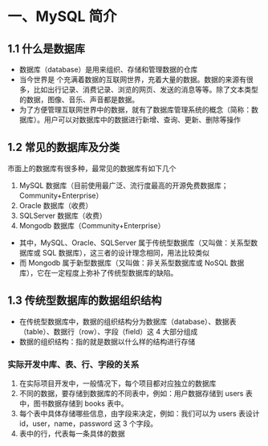 # 一、MySQL 简介

## 1.1 什么是数据库

- 数据库（database）是用来组织、存储和管理数据的仓库
- 当今世界是 个充满着数据的互联网世界，充着大量的数据。数据的来源有很多，比如出行记录、消费记录、浏览的网页、发送的消息等等。除了文本类型的数据，图像、音乐、声音都是数据。
- 为了方便管理互联网世界中的数据，就有了数据库管理系统的概念（简称：数据库）。用户可以对数据库中的数据进行新增、查询、更新、删除等操作

## 1.2 常见的数据库及分类

市面上的数据库有很多种，最常见的数据库有如下几个

1. MySQL 数据库（目前使用最广泛、流行度最高的开源免费数据库；Community+Enterprise）
2. Oracle 数据库（收费）
3. SQLServer 数据库（收费）
4. Mongodb 数据库（Community+Enterprise）

- 其中，MySQL、Oracle、SQLServer 属于传统型数据库（又叫做：关系型数据库或 SQL 数据库），这三者的设计理念相同，用法比较类似
- 而 Mongodb 属于新型数据库（又叫做：非关系型数据库或 NoSQL 数据库），它在一定程度上弥补了传统型数据库的缺陷。

## 1.3 传统型数据库的数据组织结构

- 在传统型数据库中，数据的组织结构分为数据库（database）、数据表（table）、数据行（row）、字段（field）这 4 大部分组成
- 数据的组织结构：指的就是数据以什么样的结构进行存储

### 实际开发中库、表、行、字段的关系

1. 在实际项目开发中，一般情况下，每个项目都对应独立的数据库
2. 不同的数据，要存储到数据库的不同表中，例如：用户数据存储到 users 表中，图书数据存储到 books 表中。
3. 每个表中具体存储哪些信息，由字段来决定，例如：我们可以为 users 表设计 id，user，name，password 这 3 个字段。
4. 表中的行，代表每一条具体的数据
